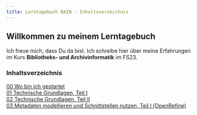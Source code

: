 ```yaml
---
title: Lerntagebuch BAIN - Inhaltsverzeichnis 
---
```


## Willkommen zu meinem Lerntagebuch

Ich freue mich, dass Du da bist. Ich schreibe hier über meine Erfahrungen im Kurs **Bibliotheks- und Archivinformatik** im FS23.

### Inhaltsverzeichnis

[00 Wo bin ich gestartet](https://florian896.github.io/lerntagebuch-bain/2023/02/17/einfuehrung.html)  
[01 Technische Grundlagen, Teil I](https://florian896.github.io/lerntagebuch-bain/2023/02/17/tag01.html)  
[02 Technische Grundlagen, Teil II](https://florian896.github.io/lerntagebuch-bain/2023/02/17/nachmittag01.html)  
[03 Metadaten modellieren und Schnittstellen nutzen, Teil I (OpenRefine)](https://florian896.github.io/lerntagebuch-bain/2023/02/28/OpenRefine.html)  
<!-- [04 Funktion und Aufbau von Bibliothekssystemen, Teil I](ttps://florian896.github.io/lerntagebuch-bain/2023/03/07/Bibliothekssysteme1.html)  -->
